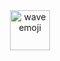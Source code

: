 <div align="center">

<img src="https://em-content.zobj.net/source/microsoft-teams/364/waving-hand_1f44b.png" alt="wave emoji" width="64">

</div>
